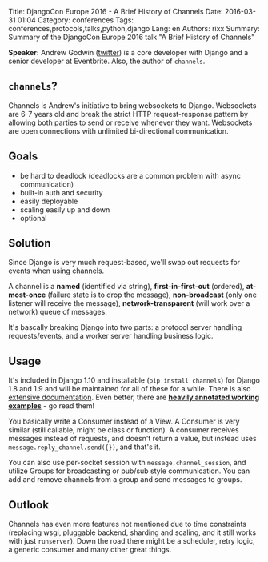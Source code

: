 Title: DjangoCon Europe 2016 - A Brief History of Channels
Date:   2016-03-31 01:04
Category: conferences
Tags: conferences,protocols,talks,python,django
Lang: en
Authors: rixx
Summary: Summary of the DjangoCon Europe 2016 talk "A Brief History of Channels"

**Speaker:** Andrew Godwin ([twitter](https://twitter.com/andrewgodwin)) is a core developer with Django and a senior
developer at Eventbrite. Also, the author of `channels`.

## `channels`?

Channels is Andrew's initiative to bring websockets to Django. Websockets are 6-7 years old and break the strict HTTP
request-response pattern by allowing both parties to send or receive whenever they want. Websockets are open connections
with unlimited bi-directional communication.

## Goals

 - be hard to deadlock (deadlocks are a common problem with async communication)
 - built-in auth and security
 - easily deployable
 - scaling easily up and down
 - optional

## Solution

Since Django is very much request-based, we'll swap out requests for events when using channels.

A channel is a **named** (identified via string), **first-in-first-out** (ordered), **at-most-once** (failure state is
to drop the message), **non-broadcast** (only one listener will receive the message), **network-transparent** (will work
over a network) queue of messages.

It's bascally breaking Django into two parts: a protocol server handling requests/events, and a worker server handling
business logic.

## Usage

It's included in Django 1.10 and installable (`pip install channels`) for Django 1.8 and 1.9 and will be maintained for
all of these for a while. There is also [extensive documentation](https://channels.readthedocs.com). Even better, there
are **[heavily annotated working examples](https://github.com/andrewgodwin/channels-examples)** - go read them!

You basically write a Consumer instead of a View. A Consumer is very similar (still callable, might be class or function). A consumer receives messages instead of requests, and doesn't return a value, but instead uses `message.reply_channel.send({})`, and that's it.

You can also use per-socket session with `message.channel_session`, and utilize Groups for broadcasting or pub/sub style
communication. You can add and remove channels from a group and send messages to groups.

## Outlook

Channels has even more features not mentioned due to time constraints (replacing wsgi, pluggable backend, sharding and
scaling, and it still works with just `runserver`).
Down the road there might be a scheduler, retry logic, a generic consumer and many other great things.

